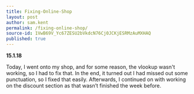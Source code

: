 ```yaml
---
title: Fixing-Online-Shop
layout: post
author: sam.kent
permalink: /fixing-online-shop/
source-id: 1VwB69V_Yc67ZESU2bVkdcN76Cj0JCKjESRMzAuMXHAQ
published: true
---
```

**15.1.18**

Today, I went onto my shop, and for some reason, the vlookup wasn't working, so I had to fix that. In the end, it turned out I had missed out some punctuation, so I fixed that easily. Afterwards, I continued on with working on the discount section as that wasn’t finished the week before.

